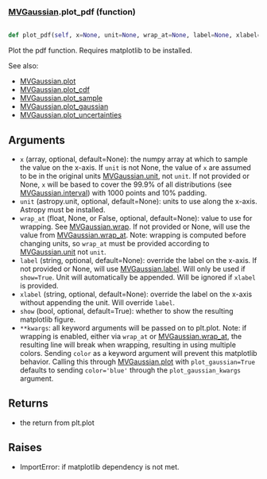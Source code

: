 ### [MVGaussian](MVGaussian.md).plot_pdf (function)


```py

def plot_pdf(self, x=None, unit=None, wrap_at=None, label=None, xlabel=None, show=False, **kwargs)

```



Plot the pdf function.  Requires matplotlib to be installed.

See also:

* [MVGaussian.plot](MVGaussian.plot.md)
* [MVGaussian.plot_cdf](MVGaussian.plot_cdf.md)
* [MVGaussian.plot_sample](MVGaussian.plot_sample.md)
* [MVGaussian.plot_gaussian](MVGaussian.plot_gaussian.md)
* [MVGaussian.plot_uncertainties](MVGaussian.plot_uncertainties.md)

Arguments
-----------
* `x` (array, optional, default=None): the numpy array at which to
    sample the value on the x-axis.  If `unit` is not None, the value
    of `x` are assumed to be in the original units [MVGaussian.unit](MVGaussian.unit.md),
    not `unit`.  If not provided or None, `x` will be based to cover
    the 99.9% of all distributions (see [MVGaussian.interval](MVGaussian.interval.md)) with 1000
    points and 10% padding.
* `unit` (astropy.unit, optional, default=None): units to use along
    the x-axis.  Astropy must be installed.
* `wrap_at` (float, None, or False, optional, default=None): value to
    use for wrapping.  See [MVGaussian.wrap](MVGaussian.wrap.md).  If not provided or None,
    will use the value from [MVGaussian.wrap_at](MVGaussian.wrap_at.md).  Note: wrapping is
    computed before changing units, so `wrap_at` must be provided
    according to [MVGaussian.unit](MVGaussian.unit.md) not `unit`.
* `label` (string, optional, default=None): override the label on the
    x-axis.  If not provided or None, will use [MVGaussian.label](MVGaussian.label.md).  Will
    only be used if `show=True`.  Unit will automatically be appended.
    Will be ignored if `xlabel` is provided.
* `xlabel` (string, optional, default=None): override the label on the
    x-axis without appending the unit.  Will override `label`.
* `show` (bool, optional, default=True): whether to show the resulting
    matplotlib figure.
* `**kwargs`: all keyword arguments will be passed on to plt.plot.  Note:
    if wrapping is enabled, either via `wrap_at` or [MVGaussian.wrap_at](MVGaussian.wrap_at.md),
    the resulting line will break when wrapping, resulting in using multiple
    colors.  Sending `color` as a keyword argument will prevent this
    matplotlib behavior.  Calling this through [MVGaussian.plot](MVGaussian.plot.md) with
    `plot_gaussian=True` defaults to sending `color='blue'` through
    the `plot_gaussian_kwargs` argument.

Returns
--------
* the return from plt.plot

Raises
--------
* ImportError: if matplotlib dependency is not met.

